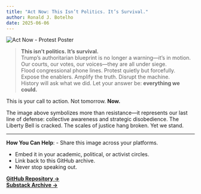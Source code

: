```yaml
---
title: "Act Now: This Isn’t Politics. It’s Survival."
author: Ronald J. Botelho
date: 2025-06-06
---
```


![Act Now - Protest Poster](docs/act_now.png)

> **This isn’t politics. It’s survival.**\
> Trump’s authoritarian blueprint is no longer a warning—it’s in motion.\
> Our courts, our votes, our voices—they are all under siege.\
> Flood congressional phone lines.
> Protest quietly but forcefully.\
> Expose the enablers.
> Amplify the truth.
> Disrupt the machine.\
> History will ask what we did.
> Let your answer be: **everything we could.**

This is your call to action.
Not tomorrow.
**Now.**

The image above symbolizes more than resistance—it represents our last line of defense: collective awareness and strategic disobedience.
The Liberty Bell is cracked.
The scales of justice hang broken.
Yet we stand.

------------------------------------------------------------------------

**How You Can Help**: - Share this image across your platforms.
- Embed it in your academic, political, or activist circles.
- Link back to this GitHub archive.
- Never stop speaking out.

[**GitHub Repository →**](https://github.com/Ron573/substack-archive)\
[**Substack Archive →**](https://ron573.github.io/substack-archive/)
